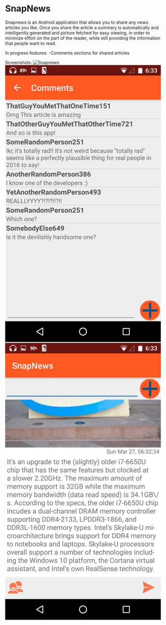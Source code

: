 # SnapNews
Snapnews is an Android application that allows you to share any news articles you like. Once you share the article a summary is automatically and intelligently generated and picture fetched for easy viewing, in order to minimize effort on the part of the reader, while still providing the information that people want to read.

In progress features:
-Comments sections for shared articles

Screenshots:
![Snapnews](/Screenshots/Screenshot_4.png?raw=true)
![Snapnews](/Screenshots/Screenshot_3.png?raw=true)
![Snapnews](/Screenshots/Screenshot_2.png?raw=true)
